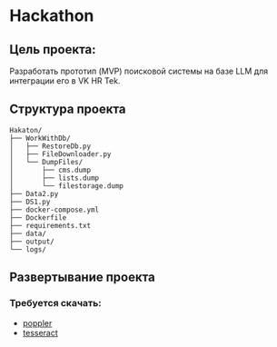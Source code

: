 
# Hackathon

## Цель проекта:
Разработать прототип (MVP) поисковой системы на базе LLM  для интеграции 
его в VK HR Tek.  

## Структура проекта

```text
Hakaton/
├── WorkWithDb/
│   ├── RestoreDb.py
│   ├── FileDownloader.py
│   └── DumpFiles/
│       ├── cms.dump
│       ├── lists.dump
│       └── filestorage.dump
├── Data2.py
├── DS1.py
├── docker-compose.yml
├── Dockerfile
├── requirements.txt
├── data/
├── output/
└── logs/
```
## Развертывание проекта

### Требуется скачать:

- [poppler](https://github.com/oschwartz10612/poppler-windows/releases/)
- [tesseract](https://github.com/UB-Mannheim/tesseract/wiki)

